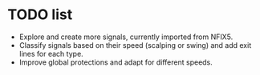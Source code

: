 # TODO list

- Explore and create more signals, currently imported from NFIX5.
- Classify signals based on their speed (scalping or swing) and add exit lines for each type.
- Improve global protections and adapt for different speeds.
